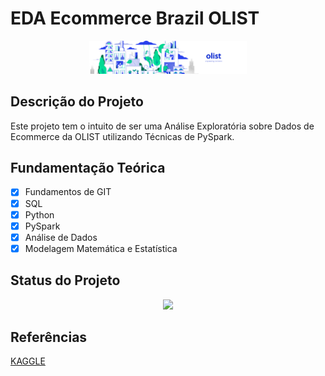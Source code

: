 # EDA Ecommerce Brazil OLIST

<p align="center">
  <img src = './img01.png' width = '50%'>
</p>

## Descrição do Projeto

Este projeto tem o intuito de ser uma Análise Exploratória sobre Dados de Ecommerce da OLIST utilizando Técnicas de PySpark.

## Fundamentação Teórica

- [x] Fundamentos de GIT
- [x] SQL
- [x] Python
- [x] PySpark
- [x] Análise de Dados 
- [x] Modelagem Matemática e Estatística

## Status do Projeto

<p align="center">
<img src="http://img.shields.io/static/v1?label=STATUS&message=FINALIZADO&color=GREEN&style=for-the-badge"/>
</p>

## Referências

[KAGGLE](https://www.kaggle.com/datasets/olistbr/brazilian-ecommerce?select=olist_order_items_dataset.csv)



